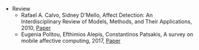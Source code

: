 * Review
  * Rafael A. Calvo, Sidney D'Mello, Affect Detection: An Interdisciplinary Review of Models, Methods, and Their Applications, 2010, [Paper](http://ieeexplore.ieee.org/document/5520655/)
  * Eugenia Politou, Efthimios Alepis, Constantinos Patsakis, A survey on mobile affective computing, 2017, [Paper](https://www.sciencedirect.com/science/article/pii/S1574013717300382)
